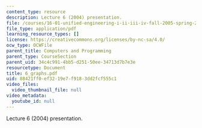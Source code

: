 ```yaml
---
content_type: resource
description: Lecture 6 (2004) presentation.
file: /courses/16-01-unified-engineering-i-ii-iii-iv-fall-2005-spring-2006/88421ff0ef3219e7f9183dd2fcf555c1_6_graphs.pdf
file_type: application/pdf
learning_resource_types: []
license: https://creativecommons.org/licenses/by-nc-sa/4.0/
ocw_type: OCWFile
parent_title: Computers and Programming
parent_type: CourseSection
parent_uid: 34c4c991-4bb5-d251-50ee-34713d7b7e3e
resourcetype: Document
title: 6_graphs.pdf
uid: 88421ff0-ef32-19e7-f918-3dd2fcf555c1
video_files:
  video_thumbnail_file: null
video_metadata:
  youtube_id: null
---
```

Lecture 6 (2004) presentation.